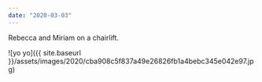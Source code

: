 ```yaml
---
date: "2020-03-03"
---
```


Rebecca and Miriam on a chairlift.

![yo yo]({{ site.baseurl }}/assets/images/2020/cba908c5f837a49e26826fb1a4bebc345e042e97.jpg)
